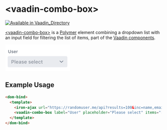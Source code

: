 
# &lt;vaadin-combo-box&gt;

[![Available in Vaadin_Directory](https://img.shields.io/vaadin-directory/v/vaadinvaadin-combo-box.svg)](https://vaadin.com/directory/component/vaadinvaadin-combo-box)

[&lt;vaadin-combo-box&gt;](https://vaadin.com/components/vaadin-combo-box) is a [Polymer](http://polymer-project.org) element combining a dropdown list with an input field for filtering the list of items, part of the [Vaadin components](https://vaadin.com/components).


[<img src="https://raw.githubusercontent.com/vaadin/vaadin-combo-box/master/screenshot.png" width="208" alt="Screenshot of vaadin-combo-box" />](https://vaadin.com/components/vaadin-combo-box)

## Example Usage
```html
<dom-bind>
  <template>
    <iron-ajax url="https://randomuser.me/api?results=100&inc=name,email" last-response="{{response}}" auto></iron-ajax>
    <vaadin-combo-box label="User" placeholder="Please select" items="[[response.results]]" item-value-path="email" item-label-path="email"></vaadin-combo-box>
  </template>
</dom-bind>
```
